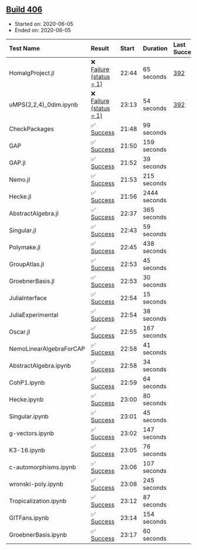 ## [Build 406](https://oscarci.mathematik.uni-kl.de/job/oscar-julia-1.4/406/)

* Started on: 2020-06-05
* Ended on: 2020-06-05

| Test Name    | Result | Start | Duration | Last Success | First Failure |
|:-------------|:-------|:------|:---------|:-------------|:--------------|
| HomalgProject.jl | ❌ [Failure (status = 1)](https://oscarci.mathematik.uni-kl.de/job/oscar-julia-1.4/406/artifact/logs/build-406/HomalgProject.jl.log) | 22:44 | 65 seconds | [392](https://oscarci.mathematik.uni-kl.de/job/oscar-julia-1.4/392/) | [393](https://oscarci.mathematik.uni-kl.de/job/oscar-julia-1.4/393/) |
| uMPS(2,2,4)_0dim.ipynb | ❌ [Failure (status = 1)](https://oscarci.mathematik.uni-kl.de/job/oscar-julia-1.4/406/artifact/logs/build-406/uMPS-2-2-4-_0dim.ipynb.log) | 23:13 | 54 seconds | [392](https://oscarci.mathematik.uni-kl.de/job/oscar-julia-1.4/392/) | [393](https://oscarci.mathematik.uni-kl.de/job/oscar-julia-1.4/393/) |
| CheckPackages | ✅ [Success](https://oscarci.mathematik.uni-kl.de/job/oscar-julia-1.4/406/artifact/logs/build-406/CheckPackages.log) | 21:48 | 99 seconds |  |  |
| GAP | ✅ [Success](https://oscarci.mathematik.uni-kl.de/job/oscar-julia-1.4/406/artifact/logs/build-406/GAP.log) | 21:50 | 159 seconds |  |  |
| GAP.jl | ✅ [Success](https://oscarci.mathematik.uni-kl.de/job/oscar-julia-1.4/406/artifact/logs/build-406/GAP.jl.log) | 21:52 | 39 seconds |  |  |
| Nemo.jl | ✅ [Success](https://oscarci.mathematik.uni-kl.de/job/oscar-julia-1.4/406/artifact/logs/build-406/Nemo.jl.log) | 21:53 | 215 seconds |  |  |
| Hecke.jl | ✅ [Success](https://oscarci.mathematik.uni-kl.de/job/oscar-julia-1.4/406/artifact/logs/build-406/Hecke.jl.log) | 21:56 | 2444 seconds |  |  |
| AbstractAlgebra.jl | ✅ [Success](https://oscarci.mathematik.uni-kl.de/job/oscar-julia-1.4/406/artifact/logs/build-406/AbstractAlgebra.jl.log) | 22:37 | 365 seconds |  |  |
| Singular.jl | ✅ [Success](https://oscarci.mathematik.uni-kl.de/job/oscar-julia-1.4/406/artifact/logs/build-406/Singular.jl.log) | 22:43 | 59 seconds |  |  |
| Polymake.jl | ✅ [Success](https://oscarci.mathematik.uni-kl.de/job/oscar-julia-1.4/406/artifact/logs/build-406/Polymake.jl.log) | 22:45 | 438 seconds |  |  |
| GroupAtlas.jl | ✅ [Success](https://oscarci.mathematik.uni-kl.de/job/oscar-julia-1.4/406/artifact/logs/build-406/GroupAtlas.jl.log) | 22:53 | 45 seconds |  |  |
| GroebnerBasis.jl | ✅ [Success](https://oscarci.mathematik.uni-kl.de/job/oscar-julia-1.4/406/artifact/logs/build-406/GroebnerBasis.jl.log) | 22:53 | 30 seconds |  |  |
| JuliaInterface | ✅ [Success](https://oscarci.mathematik.uni-kl.de/job/oscar-julia-1.4/406/artifact/logs/build-406/JuliaInterface.log) | 22:54 | 15 seconds |  |  |
| JuliaExperimental | ✅ [Success](https://oscarci.mathematik.uni-kl.de/job/oscar-julia-1.4/406/artifact/logs/build-406/JuliaExperimental.log) | 22:54 | 38 seconds |  |  |
| Oscar.jl | ✅ [Success](https://oscarci.mathematik.uni-kl.de/job/oscar-julia-1.4/406/artifact/logs/build-406/Oscar.jl.log) | 22:55 | 167 seconds |  |  |
| NemoLinearAlgebraForCAP | ✅ [Success](https://oscarci.mathematik.uni-kl.de/job/oscar-julia-1.4/406/artifact/logs/build-406/NemoLinearAlgebraForCAP.log) | 22:58 | 41 seconds |  |  |
| AbstractAlgebra.ipynb | ✅ [Success](https://oscarci.mathematik.uni-kl.de/job/oscar-julia-1.4/406/artifact/logs/build-406/AbstractAlgebra.ipynb.log) | 22:58 | 34 seconds |  |  |
| CohP1.ipynb | ✅ [Success](https://oscarci.mathematik.uni-kl.de/job/oscar-julia-1.4/406/artifact/logs/build-406/CohP1.ipynb.log) | 22:59 | 64 seconds |  |  |
| Hecke.ipynb | ✅ [Success](https://oscarci.mathematik.uni-kl.de/job/oscar-julia-1.4/406/artifact/logs/build-406/Hecke.ipynb.log) | 23:00 | 80 seconds |  |  |
| Singular.ipynb | ✅ [Success](https://oscarci.mathematik.uni-kl.de/job/oscar-julia-1.4/406/artifact/logs/build-406/Singular.ipynb.log) | 23:01 | 45 seconds |  |  |
| g-vectors.ipynb | ✅ [Success](https://oscarci.mathematik.uni-kl.de/job/oscar-julia-1.4/406/artifact/logs/build-406/g-vectors.ipynb.log) | 23:02 | 147 seconds |  |  |
| K3-16.ipynb | ✅ [Success](https://oscarci.mathematik.uni-kl.de/job/oscar-julia-1.4/406/artifact/logs/build-406/K3-16.ipynb.log) | 23:05 | 76 seconds |  |  |
| c-automorphisms.ipynb | ✅ [Success](https://oscarci.mathematik.uni-kl.de/job/oscar-julia-1.4/406/artifact/logs/build-406/c-automorphisms.ipynb.log) | 23:06 | 107 seconds |  |  |
| wronski-poly.ipynb | ✅ [Success](https://oscarci.mathematik.uni-kl.de/job/oscar-julia-1.4/406/artifact/logs/build-406/wronski-poly.ipynb.log) | 23:08 | 245 seconds |  |  |
| Tropicalization.ipynb | ✅ [Success](https://oscarci.mathematik.uni-kl.de/job/oscar-julia-1.4/406/artifact/logs/build-406/Tropicalization.ipynb.log) | 23:12 | 87 seconds |  |  |
| GITFans.ipynb | ✅ [Success](https://oscarci.mathematik.uni-kl.de/job/oscar-julia-1.4/406/artifact/logs/build-406/GITFans.ipynb.log) | 23:14 | 154 seconds |  |  |
| GroebnerBasis.ipynb | ✅ [Success](https://oscarci.mathematik.uni-kl.de/job/oscar-julia-1.4/406/artifact/logs/build-406/GroebnerBasis.ipynb.log) | 23:17 | 60 seconds |  |  |
